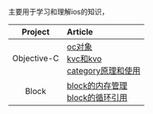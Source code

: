 主要用于学习和理解ios的知识，

| Project | Article |
|:-------:|:------|
| Objective-C | [oc对象](objective-c/oc对象.md) <br> [kvc和kvo](objective-c/kvc和kvo.md) <br> [category原理和使用](objective-c/category原理和使用.md) |
| Block | [block的内存管理](block/block的内存管理.md) <br> [block的循环引用](block/block的循环引用.md) |